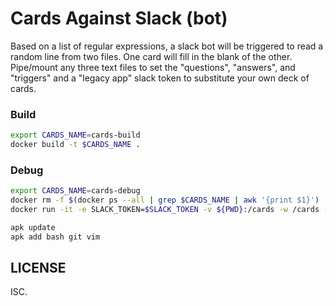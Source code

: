# Cards Against Slack (bot)

Based on a list of regular expressions, a slack bot will be triggered to read a random line from two files. One card will fill in the blank of the other. Pipe/mount any three text files to set the "questions", "answers", and "triggers" and a "legacy app" slack token to substitute your own deck of cards.

### Build
```bash
export CARDS_NAME=cards-build
docker build -t $CARDS_NAME .
```

### Debug
```bash
export CARDS_NAME=cards-debug
docker rm -f $(docker ps --all | grep $CARDS_NAME | awk '{print $1}') || true
docker run -it -e SLACK_TOKEN=$SLACK_TOKEN -v ${PWD}:/cards -w /cards --name $CARDS_NAME golang:alpine

apk update
apk add bash git vim
```

## LICENSE

ISC.

